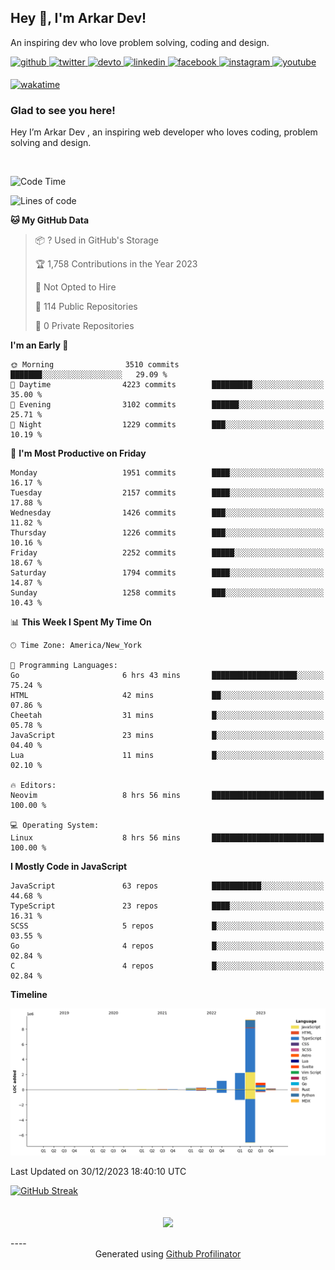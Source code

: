 ## Hey 👋, I'm Arkar Dev!  

An inspiring dev who love problem solving, coding and design.

<a href="https://github.com/Riley1101" target="_blank">
<img src=https://img.shields.io/badge/github-%2324292e.svg?&style=for-the-badge&logo=github&logoColor=white alt=github style="margin-bottom: 5px;" />
</a>
<a href="https://twitter.com/arkardev" target="_blank">
<img src=https://img.shields.io/badge/twitter-%2300acee.svg?&style=for-the-badge&logo=twitter&logoColor=white alt=twitter style="margin-bottom: 5px;" />
</a>
<a href="https://dev.to/riley1101" target="_blank">
<img src=https://img.shields.io/badge/dev.to-%2308090A.svg?&style=for-the-badge&logo=dev.to&logoColor=white alt=devto style="margin-bottom: 5px;" />
</a>
<a href="https://linkedin.com/in/arkar-kaung-myat" target="_blank">
<img src=https://img.shields.io/badge/linkedin-%231E77B5.svg?&style=for-the-badge&logo=linkedin&logoColor=white alt=linkedin style="margin-bottom: 5px;" />
</a>
<a href="https://www.facebook.com/riley.eileen.75" target="_blank">
<img src=https://img.shields.io/badge/facebook-%232E87FB.svg?&style=for-the-badge&logo=facebook&logoColor=white alt=facebook style="margin-bottom: 5px;" />
</a>
<a href="https://instagram.com/rileys1101" target="_blank">
<img src=https://img.shields.io/badge/instagram-%23000000.svg?&style=for-the-badge&logo=instagram&logoColor=white alt=instagram style="margin-bottom: 5px;" />
</a>
<a href="https://www.youtube.com/channel/UC_RfEQCC3gL2AzsFFAABikg" target="_blank">
<img src=https://img.shields.io/badge/youtube-%23EE4831.svg?&style=for-the-badge&logo=youtube&logoColor=white alt=youtube style="margin-bottom: 5px;" />
</a>  
  
[![wakatime](https://wakatime.com/badge/user/cf23b6e3-75f8-4c04-b0e3-273191c8d2ec.svg)](https://wakatime.com/@cf23b6e3-75f8-4c04-b0e3-273191c8d2ec)


### Glad to see you here!  
Hey I’m Arkar Dev , an inspiring web developer who loves coding, problem solving and design.

<br/>

<!--START_SECTION:waka-->
![Code Time](http://img.shields.io/badge/Code%20Time-833%20hrs%2027%20mins-blue)

![Lines of code](https://img.shields.io/badge/From%20Hello%20World%20I%27ve%20Written-14.6%20million%20lines%20of%20code-blue)

**🐱 My GitHub Data** 

> 📦 ? Used in GitHub's Storage 
 > 
> 🏆 1,758 Contributions in the Year 2023
 > 
> 🚫 Not Opted to Hire
 > 
> 📜 114 Public Repositories 
 > 
> 🔑 0 Private Repositories 
 > 
**I'm an Early 🐤** 

```text
🌞 Morning                3510 commits        ███████░░░░░░░░░░░░░░░░░░   29.09 % 
🌆 Daytime                4223 commits        █████████░░░░░░░░░░░░░░░░   35.00 % 
🌃 Evening                3102 commits        ██████░░░░░░░░░░░░░░░░░░░   25.71 % 
🌙 Night                  1229 commits        ███░░░░░░░░░░░░░░░░░░░░░░   10.19 % 
```
📅 **I'm Most Productive on Friday** 

```text
Monday                   1951 commits        ████░░░░░░░░░░░░░░░░░░░░░   16.17 % 
Tuesday                  2157 commits        ████░░░░░░░░░░░░░░░░░░░░░   17.88 % 
Wednesday                1426 commits        ███░░░░░░░░░░░░░░░░░░░░░░   11.82 % 
Thursday                 1226 commits        ███░░░░░░░░░░░░░░░░░░░░░░   10.16 % 
Friday                   2252 commits        █████░░░░░░░░░░░░░░░░░░░░   18.67 % 
Saturday                 1794 commits        ████░░░░░░░░░░░░░░░░░░░░░   14.87 % 
Sunday                   1258 commits        ███░░░░░░░░░░░░░░░░░░░░░░   10.43 % 
```


📊 **This Week I Spent My Time On** 

```text
🕑︎ Time Zone: America/New_York

💬 Programming Languages: 
Go                       6 hrs 43 mins       ███████████████████░░░░░░   75.24 % 
HTML                     42 mins             ██░░░░░░░░░░░░░░░░░░░░░░░   07.86 % 
Cheetah                  31 mins             █░░░░░░░░░░░░░░░░░░░░░░░░   05.78 % 
JavaScript               23 mins             █░░░░░░░░░░░░░░░░░░░░░░░░   04.40 % 
Lua                      11 mins             █░░░░░░░░░░░░░░░░░░░░░░░░   02.10 % 

🔥 Editors: 
Neovim                   8 hrs 56 mins       █████████████████████████   100.00 % 

💻 Operating System: 
Linux                    8 hrs 56 mins       █████████████████████████   100.00 % 
```

**I Mostly Code in JavaScript** 

```text
JavaScript               63 repos            ███████████░░░░░░░░░░░░░░   44.68 % 
TypeScript               23 repos            ████░░░░░░░░░░░░░░░░░░░░░   16.31 % 
SCSS                     5 repos             █░░░░░░░░░░░░░░░░░░░░░░░░   03.55 % 
Go                       4 repos             █░░░░░░░░░░░░░░░░░░░░░░░░   02.84 % 
C                        4 repos             █░░░░░░░░░░░░░░░░░░░░░░░░   02.84 % 
```



**Timeline**

![Lines of Code chart](https://raw.githubusercontent.com/Riley1101/Riley1101/main/assets/bar_graph.png)


 Last Updated on 30/12/2023 18:40:10 UTC
<!--END_SECTION:waka-->

[![GitHub Streak](https://streak-stats.demolab.com?user=Riley1101)](https://git.io/streak-stats)
  
<br/>  
<div align="center">
<img src="https://komarev.com/ghpvc/?username=Riley1101&&style=flat-square" align="center" />
</div>  
<br/>  
----
<div align="center">Generated using <a href="https://profilinator.rishav.dev/" target="_blank">Github Profilinator</a></div>

